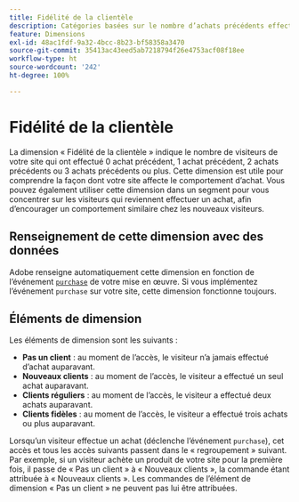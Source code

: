 ```yaml
---
title: Fidélité de la clientèle
description: Catégories basées sur le nombre d’achats précédents effectués par un visiteur.
feature: Dimensions
exl-id: 48ac1fdf-9a32-4bcc-8b23-bf58358a3470
source-git-commit: 35413ac43eed5ab7218794f26e4753acf08f18ee
workflow-type: ht
source-wordcount: '242'
ht-degree: 100%

---
```


# Fidélité de la clientèle

La dimension « Fidélité de la clientèle » indique le nombre de visiteurs de votre site qui ont effectué 0 achat précédent, 1 achat précédent, 2 achats précédents ou 3 achats précédents ou plus. Cette dimension est utile pour comprendre la façon dont votre site affecte le comportement d’achat. Vous pouvez également utiliser cette dimension dans un segment pour vous concentrer sur les visiteurs qui reviennent effectuer un achat, afin d’encourager un comportement similaire chez les nouveaux visiteurs.

## Renseignement de cette dimension avec des données

Adobe renseigne automatiquement cette dimension en fonction de l’événement [`purchase`](/help/implement/vars/page-vars/events/event-purchase.md) de votre mise en œuvre. Si vous implémentez l’événement `purchase` sur votre site, cette dimension fonctionne toujours.

## Éléments de dimension

Les éléments de dimension sont les suivants :

* **Pas un client** : au moment de l’accès, le visiteur n’a jamais effectué d’achat auparavant.
* **Nouveaux clients** : au moment de l’accès, le visiteur a effectué un seul achat auparavant.
* **Clients réguliers** : au moment de l’accès, le visiteur a effectué deux achats auparavant.
* **Clients fidèles** : au moment de l’accès, le visiteur a effectué trois achats ou plus auparavant.

Lorsqu’un visiteur effectue un achat (déclenche l’événement `purchase`), cet accès et tous les accès suivants passent dans le « regroupement » suivant. Par exemple, si un visiteur achète un produit de votre site pour la première fois, il passe de « Pas un client » à « Nouveaux clients », la commande étant attribuée à « Nouveaux clients ». Les commandes de l’élément de dimension « Pas un client » ne peuvent pas lui être attribuées.
